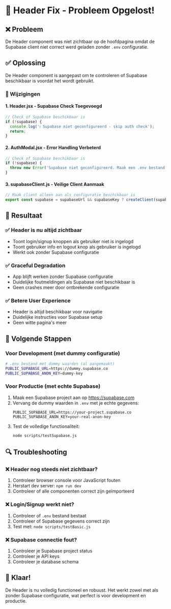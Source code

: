 # 🔧 Header Fix - Probleem Opgelost!

## ❌ Probleem
De Header component was niet zichtbaar op de hoofdpagina omdat de Supabase client niet correct werd geladen zonder `.env` configuratie.

## ✅ Oplossing
De Header component is aangepast om te controleren of Supabase beschikbaar is voordat het wordt gebruikt.

### 🔧 Wijzigingen

#### 1. **Header.jsx** - Supabase Check Toegevoegd
```javascript
// Check of Supabase beschikbaar is
if (!supabase) {
  console.log('ℹ️ Supabase niet geconfigureerd - skip auth check');
  return;
}
```

#### 2. **AuthModal.jsx** - Error Handling Verbeterd
```javascript
// Check of Supabase beschikbaar is
if (!supabase) {
  throw new Error('Supabase niet geconfigureerd. Maak een .env bestand aan met je Supabase gegevens.');
}
```

#### 3. **supabaseClient.js** - Veilige Client Aanmaak
```javascript
// Maak client alleen aan als configuratie beschikbaar is
export const supabase = supabaseUrl && supabaseKey ? createClient(supabaseUrl, supabaseKey) : null;
```

## 🎯 Resultaat

### ✅ Header is nu altijd zichtbaar
- Toont login/signup knoppen als gebruiker niet is ingelogd
- Toont gebruiker info en logout knop als gebruiker is ingelogd
- Werkt ook zonder Supabase configuratie

### ✅ Graceful Degradation
- App blijft werken zonder Supabase configuratie
- Duidelijke foutmeldingen als Supabase niet beschikbaar is
- Geen crashes meer door ontbrekende configuratie

### ✅ Betere User Experience
- Header is altijd beschikbaar voor navigatie
- Duidelijke instructies voor Supabase setup
- Geen witte pagina's meer

## 🚀 Volgende Stappen

### Voor Development (met dummy configuratie)
```bash
# .env bestand met dummy waarden (al aangemaakt)
PUBLIC_SUPABASE_URL=https://dummy.supabase.co
PUBLIC_SUPABASE_ANON_KEY=dummy-key
```

### Voor Productie (met echte Supabase)
1. Maak een Supabase project aan op https://supabase.com
2. Vervang de dummy waarden in `.env` met je echte gegevens:
   ```env
   PUBLIC_SUPABASE_URL=https://your-project.supabase.co
   PUBLIC_SUPABASE_ANON_KEY=your-real-anon-key
   ```
3. Test de volledige functionaliteit:
   ```bash
   node scripts/testSupabase.js
   ```

## 🔍 Troubleshooting

### ❌ Header nog steeds niet zichtbaar?
1. Controleer browser console voor JavaScript fouten
2. Herstart dev server: `npm run dev`
3. Controleer of alle componenten correct zijn geïmporteerd

### ❌ Login/Signup werkt niet?
1. Controleer of `.env` bestand bestaat
2. Controleer of Supabase gegevens correct zijn
3. Test met: `node scripts/testBasic.js`

### ❌ Supabase connectie fout?
1. Controleer je Supabase project status
2. Controleer je API keys
3. Controleer je database schema

## 🎉 Klaar!

De Header is nu volledig functioneel en robuust. Het werkt zowel met als zonder Supabase configuratie, wat perfect is voor development en productie.
